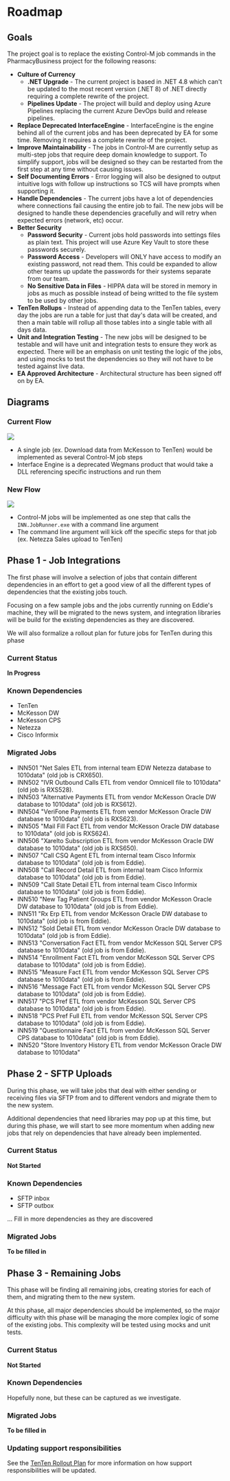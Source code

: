 # Roadmap

## Goals

The project goal is to replace the existing Control-M job commands in the PharmacyBusiness project for the following reasons:

- **Culture of Currency**
  - **.NET Upgrade** - The current project is based in .NET 4.8 which can't be updated to the most recent version (.NET 8) of .NET directly requiring a complete rewrite of the project.
  - **Pipelines Update** - The project will build and deploy using Azure Pipelines replacing the current Azure DevOps build and release pipelines.
- **Replace Deprecated InterfaceEngine** - InterfaceEngine is the engine behind all of the current jobs and has been deprecated by EA for some time. Removing it requires a complete rewrite of the project.
- **Improve Maintainability** - The jobs in Control-M are currently setup as multi-step jobs that require deep domain knowledge to support. To simplify support, jobs will be designed so they can be restarted from the first step at any time without causing issues.
- **Self Documenting Errors** - Error logging will also be designed to output intuitive logs with follow up instructions so TCS will have prompts when supporting it.
- **Handle Dependencies** - The current jobs have a lot of dependencies where connections fail causing the entire job to fail. The new jobs will be designed to handle these dependencies gracefully and will retry when expected errors (network, etc) occur.
- **Better Security**
  - **Password Security** - Current jobs hold passwords into settings files as plain text. This project will use Azure Key Vault to store these passwords securely.
  - **Password Access** - Developers will ONLY have access to modify an existing password, not read them. This could be expanded to allow other teams up update the passwords for their systems separate from our team.
  - **No Sensitive Data in Files** - HIPPA data will be stored in memory in jobs as much as possible instead of being writted to the file system to be used by other jobs.
- **TenTen Rollups** - Instead of appending data to the TenTen tables, every day the jobs are run a table for just that day's data will be created, and then a main table will rollup all those tables into a single table with all days data.
- **Unit and Integration Testing** - The new jobs will be designed to be testable and will have unit and integration tests to ensure they work as expected. There will be an emphasis on unit testing the logic of the jobs, and using mocks to test the dependencies so they will not have to be tested against live data.
- **EA Approved Architecture** - Architectural structure has been signed off on by EA.

## Diagrams

### Current Flow

[![](https://mermaid.ink/img/pako:eNpFkM9qwzAMh1_F6Ny8QBiF1t5gI7mst9o9qLHSmvpPcGRGKX33pvPodJK-3wdCusGQLEELo08_wxkzi-7bRLHUXvfFs5s8CZki5-Sb_u2Y11_pKHZM03wQTbMWm2pv9EuqfFv5VsteiQ_nqWJZsdSfkSmPOJB4jycX_2JVY6VlmTkF8bKem6soVNcdqgYrCJQDOrtccHsyA3ymQAbapbWYLwZMvC8eFk67axyg5VxoBWWyyKQcnjIGaEf080InjPuU_meyjlPu64t-P3V_AEddYXw?type=png)](https://mermaid.live/edit#pako:eNpFkM9qwzAMh1_F6Ny8QBiF1t5gI7mst9o9qLHSmvpPcGRGKX33pvPodJK-3wdCusGQLEELo08_wxkzi-7bRLHUXvfFs5s8CZki5-Sb_u2Y11_pKHZM03wQTbMWm2pv9EuqfFv5VsteiQ_nqWJZsdSfkSmPOJB4jycX_2JVY6VlmTkF8bKem6soVNcdqgYrCJQDOrtccHsyA3ymQAbapbWYLwZMvC8eFk67axyg5VxoBWWyyKQcnjIGaEf080InjPuU_meyjlPu64t-P3V_AEddYXw)

- A single job (ex. Download data from McKesson to TenTen) would be implemented as several Control-M job steps
- Interface Engine is a deprecated Wegmans product that would take a DLL referencing specific instructions and run them

### New Flow

[![](https://mermaid.ink/img/pako:eNpFj81uwkAMhF9l5TPhASKEBOmFih8JbmU5mKxpVmTtyHUECPHu3XYP-GR_M7JmntBKIKjh0sut7VDNrfeeXZ7FsRE2lb7auE85z846v0Xr3I7JHYyGk6uquVsW8_K42m6n2bYfmUmndKeiN0Vv8rOUkEPVR6ZTgTCBRJowhhzg-cc8WEeJPNR5DahXD55f2YejyeHBLdSmI01gHAIafUT8VkxQX7D_yXRA_hJ53xSiiW5Kw_-ir18YI03u?type=png)](https://mermaid.live/edit#pako:eNpFj81uwkAMhF9l5TPhASKEBOmFih8JbmU5mKxpVmTtyHUECPHu3XYP-GR_M7JmntBKIKjh0sut7VDNrfeeXZ7FsRE2lb7auE85z846v0Xr3I7JHYyGk6uquVsW8_K42m6n2bYfmUmndKeiN0Vv8rOUkEPVR6ZTgTCBRJowhhzg-cc8WEeJPNR5DahXD55f2YejyeHBLdSmI01gHAIafUT8VkxQX7D_yXRA_hJ53xSiiW5Kw_-ir18YI03u)

- Control-M jobs will be implemented as one step that calls the `INN.JobRunner.exe` with a command line argument
- The command line argument will kick off the specific steps for that job (ex. Netezza Sales upload to TenTen)

## Phase 1 - Job Integrations

The first phase will involve a selection of jobs that contain different dependencies in an effort to get a good view of all the different types of dependencies that the existing jobs touch.

Focusing on a few sample jobs and the jobs currently running on Eddie's machine, they will be migrated to the news system, and integration libraries will be build for the existing dependencies as they are discovered.

We will also formalize a rollout plan for future jobs for TenTen during this phase

### Current Status

**In Progress**

### Known Dependencies

- TenTen
- McKesson DW
- McKesson CPS
- Netezza
- Cisco Informix

### Migrated Jobs

- INN501 "Net Sales ETL from internal team EDW Netezza database to 1010data" (old job is CRX650).
- INN502 "IVR Outbound Calls ETL from vendor Omnicell file to 1010data" (old job is RXS528).
- INN503 "Alternative Payments ETL from vendor McKesson Oracle DW database to 1010data" (old job is RXS612).
- INN504 "VeriFone Payments ETL from vendor McKesson Oracle DW database to 1010data" (old job is RXS623).
- INN505 "Mail Fill Fact ETL from vendor McKesson Oracle DW database to 1010data" (old job is RXS624).
- INN506 "Xarelto Subscription ETL from vendor McKesson Oracle DW database to 1010data" (old job is RXS650).
- INN507 "Call CSQ Agent ETL from internal team Cisco Informix database to 1010data" (old job is from Eddie).
- INN508 "Call Record Detail ETL from internal team Cisco Informix database to 1010data" (old job is from Eddie).
- INN509 "Call State Detail ETL from internal team Cisco Informix database to 1010data" (old job is from Eddie).
- INN510 "New Tag Patient Groups ETL from vendor McKesson Oracle DW database to 1010data" (old job is from Eddie).
- INN511 "Rx Erp ETL from vendor McKesson Oracle DW database to 1010data" (old job is from Eddie).
- INN512 "Sold Detail ETL from vendor McKesson Oracle DW database to 1010data" (old job is from Eddie).
- INN513 "Conversation Fact ETL from vendor McKesson SQL Server CPS database to 1010data" (old job is from Eddie).
- INN514 "Enrollment Fact ETL from vendor McKesson SQL Server CPS database to 1010data" (old job is from Eddie).
- INN515 "Measure Fact ETL from vendor McKesson SQL Server CPS database to 1010data" (old job is from Eddie).
- INN516 "Message Fact ETL from vendor McKesson SQL Server CPS database to 1010data" (old job is from Eddie).
- INN517 "PCS Pref ETL from vendor McKesson SQL Server CPS database to 1010data" (old job is from Eddie).
- INN518 "PCS Pref Full ETL from vendor McKesson SQL Server CPS database to 1010data" (old job is from Eddie).
- INN519 "Questionnaire Fact ETL from vendor McKesson SQL Server CPS database to 1010data" (old job is from Eddie).
- INN520 "Store Inventory History ETL from vendor McKesson Oracle DW database to 1010data"

## Phase 2 - SFTP Uploads

During this phase, we will take jobs that deal with either sending or receiving files via SFTP from and to different vendors and migrate them to the new system.

Additional dependencies that need libraries may pop up at this time, but during this phase, we will start to see more momentum when adding new jobs that rely on dependencies that have already been implemented.

### Current Status

**Not Started**

### Known Dependencies

- SFTP inbox
- SFTP outbox

... Fill in more dependencies as they are discovered

### Migrated Jobs

**To be filled in**

## Phase 3 - Remaining Jobs

This phase will be finding all remaining jobs, creating stories for each of them, and migrating them to the new system.

At this phase, all major dependencies should be implemented, so the major difficulty with this phase will be managing the more complex logic of some of the existing jobs. This complexity will be tested using mocks and unit tests.

### Current Status

**Not Started**

### Known Dependencies

Hopefully none, but these can be captured as we investigate.

### Migrated Jobs

**To be filled in**

### Updating support responsibilities

See the [TenTen Rollout Plan](tenten-rollout-plan.md#ongoing-support) for more information on how support responsibilities will be updated.